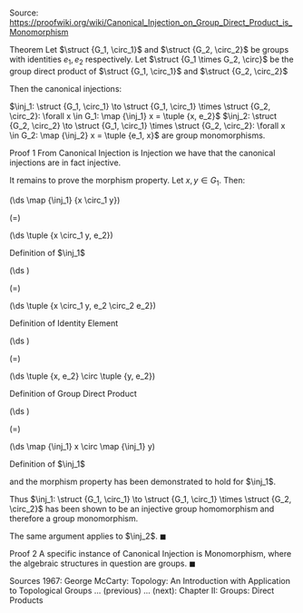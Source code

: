 # 

Source: https://proofwiki.org/wiki/Canonical_Injection_on_Group_Direct_Product_is_Monomorphism



Theorem
Let $\struct {G_1, \circ_1}$ and $\struct {G_2, \circ_2}$ be groups with identities $e_1, e_2$ respectively.
Let $\struct {G_1 \times G_2, \circ}$ be the group direct product of $\struct {G_1, \circ_1}$ and $\struct {G_2, \circ_2}$

Then the canonical injections:

$\inj_1: \struct {G_1, \circ_1} \to \struct {G_1, \circ_1} \times \struct {G_2, \circ_2}: \forall x \in G_1: \map {\inj_1} x = \tuple {x, e_2}$
$\inj_2: \struct {G_2, \circ_2} \to \struct {G_1, \circ_1} \times \struct {G_2, \circ_2}: \forall x \in G_2: \map {\inj_2} x = \tuple {e_1, x}$
are group monomorphisms.


Proof 1
From Canonical Injection is Injection we have that the canonical injections are in fact injective.

It remains to prove the morphism property.
Let $x, y \in G_1$.
Then:














\(\ds \map {\inj_1} {x \circ_1 y}\)

\(=\)







\(\ds \tuple {x \circ_1 y, e_2}\)





Definition of $\inj_1$














\(\ds \)

\(=\)







\(\ds \tuple {x \circ_1 y, e_2 \circ_2 e_2}\)





Definition of Identity Element














\(\ds \)

\(=\)







\(\ds \tuple {x, e_2} \circ \tuple {y, e_2}\)





Definition of Group Direct Product














\(\ds \)

\(=\)







\(\ds \map {\inj_1} x \circ \map {\inj_1} y\)





Definition of $\inj_1$



and the morphism property has been demonstrated to hold for $\inj_1$.

Thus $\inj_1: \struct {G_1, \circ_1} \to \struct {G_1, \circ_1} \times \struct {G_2, \circ_2}$ has been shown to be an injective group homomorphism and therefore a group monomorphism.

The same argument applies to $\inj_2$.
$\blacksquare$


Proof 2
A specific instance of Canonical Injection is Monomorphism, where the algebraic structures in question are groups.
$\blacksquare$


Sources
1967: George McCarty: Topology: An Introduction with Application to Topological Groups ... (previous) ... (next): Chapter $\text{II}$: Groups: Direct Products




